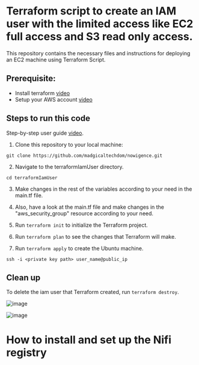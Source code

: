 # Terraform script to create an IAM user with the limited access like EC2 full access and S3 read only access.

This repository contains the necessary files and instructions for deploying an EC2 machine using Terraform Script.

## Prerequisite:

- Install terraform [video](https://www.youtube.com/watch?v=Cn6xYf0QJME&t=8s)
- Setup your AWS account [video](https://www.youtube.com/watch?v=XhW17g73fvY&t=357s)


## Steps to run this code


Step-by-step user guide [video](https://drive.google.com/file/d/1wWTR1P95VEQt2UlxRsg0qW5tU9r9Lo6g/view?usp=drive_link).

1. Clone this repository to your local machine:

```
git clone https://github.com/madgicaltechdom/nowigence.git
```

2. Navigate to the terraformIamUser directory.

```
cd terraformIamUser
```



3. Make changes in the rest of the variables according to your need in the main.tf file.

4. Also, have a look at the main.tf file and make changes in the "aws_security_group" resource according to your need.

5. Run `terraform init` to initialize the Terraform project.

6. Run `terraform plan` to see the changes that Terraform will make.

7. Run `terraform apply` to create the Ubuntu machine.

```
ssh -i <private key path> user_name@public_ip
```

## Clean up

To delete the iam user that Terraform created, run `terraform destroy`.


![image](https://github.com/madgicaltechdom/nowigence/assets/101810595/56de79cc-5c67-45d8-8244-5e442ffa7a22)

![image](https://github.com/madgicaltechdom/nowigence/assets/101810595/edf6478e-df80-408b-a88a-e7f3b441ce28)

# How to install and set up the Nifi registry
